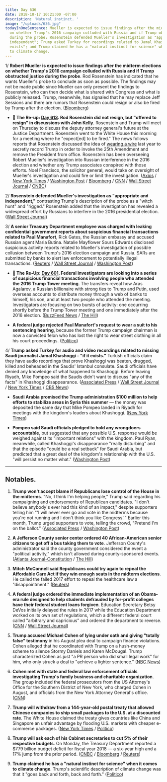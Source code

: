 ```yaml
---
title: Day 636
date: 2018-10-17 10:21:00 -07:00
description: 'Natural instinct. '
image: "/uploads/636.jpg"
todayInOneSentence: Mueller is expected to issue findings after the midterm elections
  on whether Trump's 2016 campaign colluded with Russia and if Trump obstructed justice
  during the probe; Rosenstein defended Mueller's investigation as "appropriate and
  independent"; Trump asked Turkey for recordings related to Jamal Khashoggi "if it
  exists"; and Trump claimed he has a "natural instinct for science" when it comes
  to climate change.
---
```


1/ **Robert Mueller is expected to issue findings after the midterm elections on whether Trump's 2016 campaign colluded with Russia and if Trump obstructed justice during the probe**. Rod Rosenstein has indicated that he wants Mueller's probe to conclude as soon as possible. The findings may not be made public since Mueller can only present the findings to Rosenstein, who can then decide what is shared with Congress and what is publicly released. Trump, meanwhile, has signaled that he may replace Jeff Sessions and there are rumors that Rosenstein could resign or also be fired by Trump after the election. ([Bloomberg](https://www.bloomberg.com/news/articles/2018-10-17/mueller-said-ready-to-deliver-key-findings-in-his-trump-probe))

* **📌 The Re-up: [Day 613](https://whatthefuckjusthappenedtoday.com/2018/09/24/day-613/#5-rod-rosenstein-did-not-resign-but). Rod Rosenstein did not resign, but "offered to resign" in discussions with John Kelly**. Rosenstein and Trump will meet on Thursday to discuss the deputy attorney general's future at the Justice Department. Rosenstein went to the White House this morning for a meeting where he "expect\[ed\] to be fired." The news follows reports that Rosenstein discussed the idea of [wearing a wire](https://whatthefuckjusthappenedtoday.com/#4-rod-rosenstein-raised-the-idea-of) last year to secretly record Trump in order to invoke the 25th Amendment and remove the President from office. Rosenstein has been overseeing Robert Mueller's investigation into Russian interference in the 2016 election and whether any Trump associates conspired with those efforts. Noel Francisco, the solicitor general, would take on oversight of Mueller's investigation and could fire or limit the investigation. ([Axios](https://www.axios.com/rod-rosenstein-resign-justice-department-trump-cf761f4c-fca3-4794-92d4-a56c9e32ff43.html) / [New York Times](https://www.nytimes.com/2018/09/24/us/politics/rod-rosenstein-justice-department-trump.html) / [Washington Post](https://www.washingtonpost.com/world/national-security/rod-rosenstein-who-had-been-overseeing-russia-probe-has-offered-to-resign/2018/09/24/d350477c-aad8-11e8-8a0c-70b618c98d3c_story.html) / [Bloomberg](https://www.bloomberg.com/news/articles/2018-09-24/rosenstein-said-to-resign-after-reports-he-mulled-taping-trump) / [CNN](https://www.cnn.com/2018/09/24/politics/rod-rosenstein/index.html) / [Wall Street Journal](https://www.wsj.com/articles/deputy-attorey-general-rod-rosenstein-expects-to-be-fired-monday-1537801806) / [CNBC](https://www.cnbc.com/2018/09/24/deputy-attorney-general-rod-rosenstein-is-reportedly-resigning.html))

2/ **Rosenstein defended Mueller's investigation as "appropriate and independent,"** contrasting Trump's description of the probe as a "witch hunt" and "rigged." Rosenstein added that the investigation has revealed a widespread effort by Russians to interfere in the 2016 presidential election. ([Wall Street Journal](https://www.wsj.com/articles/rod-rosenstein-defends-mueller-probe-as-appropriate-and-independent-1539813101))

3/ **A senior Treasury Department employee was charged with leaking confidential government reports about suspicious financial transactions related to Paul Manafort**, Rick Gates, the Russian embassy and accused Russian agent Maria Butina. Natalie Mayflower Sours Edwards disclosed suspicious activity reports related to Mueller's investigation of possible collusion between Trump's 2016 election campaign and Russia. SARs are submitted by banks to alert law enforcement to potentially illegal transactions. ([Reuters](https://www.reuters.com/article/us-trump-russia-leaks/u-s-treasury-official-charged-with-leaks-linked-to-russia-probe-idUSKCN1MR2JN?il=0) / [Wall Street Journal](https://www.wsj.com/articles/u-s-charges-treasury-adviser-with-leaking-suspicious-activity-reports-1539793225) / [Washington Post](https://www.washingtonpost.com/world/national-security/senior-treasury-employee-charged-with-leaking-documents-related-to-russia-probe/2018/10/17/74f67faa-d226-11e8-83d6-291fcead2ab1_story.html))

* **📌 The Re-Up: [Day 601](https://whatthefuckjusthappenedtoday.com/2018/09/12/day-601/#4-federal-investigators-are-looking). Federal investigators are looking into a series of suspicious financial transactions involving people who attended the 2016 Trump Tower meeting**. The transfers reveal how Aras Agalarov, a Russian billionaire with strong ties to Trump and Putin, used overseas accounts to distribute money through a web of banks to himself, his son, and at least two people who attended the meeting. Investigators are focusing on two bursts of activity: one occurring shortly before the Trump Tower meeting and one immediately after the 2016 election. ([BuzzFeed News](https://www.buzzfeednews.com/article/anthonycormier/trump-tower-meeting-suspicious-transactions-agalarov) / [The Hill](http://thehill.com/blogs/blog-briefing-room/news/406252-investigators-looking-at-suspicious-money-transfers-after-trump))

* **A federal judge rejected Paul Manafort's request to wear a suit to his sentencing hearing**, because the former Trump campaign chairman is now a convicted felon who has lost the right to wear street clothing in all his court proceedings. ([Politico](https://www.politico.com/story/2018/10/17/manafort-court-in-prison-clothing-910679))

4/ **Trump asked Turkey for audio and video recordings related to missing Saudi journalist Jamal Khashoggi – "if it exists."** Turkish officials claim they have audio recordings that prove Khashoggi was beaten, drugged, killed and beheaded in the Saudis' Istanbul consulate. Saudi officials have denied any knowledge of what happened to Khashoggi. Before leaving Riyadh, Mike Pompeo said the Saudis didn't want to discuss "any of the facts" in Khashoggi disappearance. ([Associated Press](https://apnews.com/d5f682c3080b464ba58d092f80090042) / [Wall Street Journal](https://www.wsj.com/articles/pompeo-seeks-answers-amid-crisis-over-missing-saudi-journalist-1539690270) / [New York Times](https://www.nytimes.com/2018/10/17/world/europe/turkey-saudi-khashoggi-dismember.html) / [CBS News](https://www.cbsnews.com/news/saudi-missing-journalist-jamal-khashoggi-mike-pompeo-turkey-after-saudi-arabia/))

* **Saudi Arabia promised the Trump administration $100 million to help efforts to stabilize areas in Syria this summer** — the money was deposited the same day that Mike Pompeo landed in Riyadh for meetings with the kingdom's leaders about Khashoggi. ([New York Times](https://www.nytimes.com/2018/10/16/world/middleeast/saudi-arabia-money-syria.html))

* **Pompeo said Saudi officials pledged to hold any wrongdoers accountable**, but suggested that any possible U.S. response would be weighed against its "important relations" with the kingdom. Paul Ryan, meanwhile, called Khashoggi's disappearance "really disturbing" and that the episode "could be a real setback" for Saudi Arabia, but predicted that a great deal of the kingdom's relationship with the U.S. "will persist no matter what." ([Washington Post](https://www.washingtonpost.com/world/national-security/pompeo-says-saudis-promise-to-punish-wrongdoers-in-khashoggi-case/2018/10/17/34bab87e-4f56-4fd6-be3f-0faf03e3439c_story.html))

---

## Notables.

1. **Trump won't accept blame if Republicans lose control of the House in the midterms**. "No, I think I'm helping people," Trump said regarding his campaigning and endorsements of Republican candidates. "I don't believe anybody's ever had this kind of an impact," despite supporters telling him "'I will never ever go and vote in the midterms because you're not running and I don't think you like Congress.'" Earlier this month, Trump urged supporters to vote, telling the crowd, "Pretend I'm on the ballot." ([Associated Press](https://apnews.com/8f4baf7aaddc442dad0a726f3ebe7fff) / [Washington Post](https://www.washingtonpost.com/politics/trump-says-its-not-his-fault-if-republicans-lose-the-house/2018/10/16/6cbd4e06-d193-11e8-83d6-291fcead2ab1_story.html))

2. **A Jefferson County senior center ordered 40 African-American senior citizens to get off a bus taking them to vote**. Jefferson County's administrator said the county government considered the event a "political activity," which isn't allowed during county-sponsored events. ([Atlanta Journal-Constitution](https://politics.myajc.com/news/state--regional-govt--politics/black-senior-citizens-ordered-off-georgia-bus-taking-them-vote/42lZxIGOF1uFo637TEc9jP/) / [The Hill](https://thehill.com/homenews/state-watch/411777-dozens-of-black-senior-citizens-ordered-off-bus-taking-them-to-vote))

3. **Mitch McConnell said Republicans could try again to repeal the Affordable Care Act if they win enough seats in the midterm elections**. He called the failed 2017 effort to repeal the healthcare law a "disappointment." ([Reuters](https://www.reuters.com/article/us-usa-senate-mcconnell-policy/mcconnell-says-senate-republicans-might-revisit-obamacare-repeal-idUSKCN1MR2QE))

4. **A federal judge ordered the immediate implementation of an Obama-era rule designed to help students defrauded by for-profit colleges have their federal student loans forgiven**. Education Secretary Betsy DeVos initially delayed the rules in 2017 while the Education Department worked on its own set of regulations, which a different federal court called "arbitrary and capricious" and ordered the department to reverse. ([CNN](https://www.cnn.com/2018/10/16/politics/devos-borrower-defense-lawsuit/index.html) / [Wall Street Journal](https://www.wsj.com/articles/students-defrauded-by-for-profit-colleges-can-seek-loan-forgiveness-judge-rules-1539726303))

5. **Trump accused Michael Cohen of lying under oath and giving "totally false" testimony** in his August plea deal to campaign finance violations. Cohen alleged that he coordinated with Trump on a hush-money scheme to silence Stormy Daniels and Karen McDougal. Trump characterized Cohen as just "a PR person who did small legal work" for him, who only struck a deal to "achieve a lighter sentence." ([NBC News](https://www.nbcnews.com/politics/elections/trump-lashes-out-former-lawyer-cohen-lied-under-oath-was-n920951))

6. **Cohen met with state and federal law enforcement officials investigating Trump's family business and charitable organization**. The group included the federal prosecutors from the US Attorney's Office for the Southern District of New York, who charged Cohen in August, and officials from the New York Attorney General's office. ([CNN](https://www.cnn.com/2018/10/17/politics/michael-cohen-prosecutors-meeting/index.html))

7. **Trump will withdraw from a 144-year-old postal treaty that allowed Chinese companies to ship small packages to the U.S. at a discounted rate**. The White House claimed the treaty gives countries like China and Singapore an unfair advantage by flooding U.S. markets with cheaper e-commerce packages. ([New York Times](https://www.nytimes.com/2018/10/17/us/politics/trump-china-shipping.html) / [Politico](https://www.politico.com/story/2018/10/17/trump-withdraws-from-postal-treaty-910675))

8. **Trump will ask each of his Cabinet secretaries to cut 5% of their respective budgets**. On Monday, the Treasury Department reported a $779 billion budget deficit for fiscal year 2018 — a six-year high and a 17% jump from the prior period. ([CNBC](https://www.cnbc.com/2018/10/17/trump-pledges-to-cut-spending-as-deficits-rise-theres-a-lot-of-fat-in-there.html) / [Bloomberg](https://www.bloomberg.com/news/articles/2018-10-17/trump-says-all-cabinet-departments-should-make-5-budget-cuts) / [Reuters](https://www.reuters.com/article/us-usa-trump-budget/trump-seeks-to-shrink-cabinet-agency-budgets-by-5-percent-idUSKCN1MR2G9))

9. **Trump claimed he has a "natural instinct for science" when it comes to climate change**. Trump's scientific description of climate change was that it "goes back and forth, back and forth." ([Politico](https://www.politico.com/story/2018/10/17/trump-instinct-climate-change-910004))